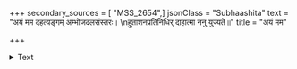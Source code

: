 +++
secondary_sources = [ "MSS_2654",]
jsonClass = "Subhaashita"
text = "अयं मम दहत्यङ्गम् अम्भोजदलसंस्तरः।  \nहुताशनप्रतिनिधिर् दाहात्मा ननु युज्यते॥"
title = "अयं मम"

+++

<details><summary>Text</summary>

अयं मम दहत्यङ्गम् अम्भोजदलसंस्तरः।  
हुताशनप्रतिनिधिर् दाहात्मा ननु युज्यते॥
</details>
